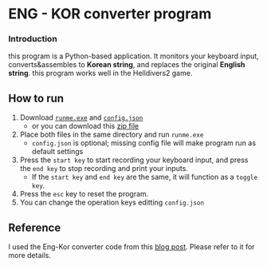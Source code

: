 # ENG - KOR converter program
### Introduction
this program is a Python-based application. It monitors your keyboard input, converts&assembles to **Korean string**, and replaces the original **English string**. this program works well in the Helldivers2 game.

## How to run
1. Download [`runme.exe`](./dist/runme.exe) and [`config.json`](./dist/config.json) 
    - or you can download this [zip file](./download.zip)
2. Place both files in the same directory and run `runme.exe` 
    - `config.json` is optional; missing config file will make program run as default settings
3. Press the `start key` to start recording your keyboard input, and press the `end key` to stop recording and print your inputs.
    - If the `start key` and `end key` are the same, it will function as a `toggle key`.
4. Press the `esc` key to reset the program.
5. You can change the operation keys editting `config.json`

## Reference
I used the Eng-Kor converter code from this [blog post](https://mizykk.tistory.com/115). Please refer to it for more details.

